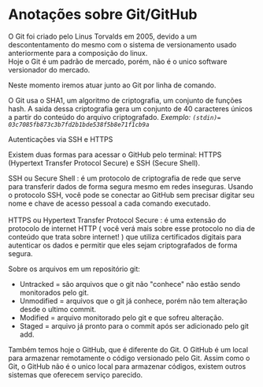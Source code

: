 <h1 style="ext-align: center;">Anotações sobre Git/GitHub</h1>
  
O Git foi criado pelo Linus Torvalds em 2005, devido a um descontentamento do mesmo com o sistema de versionamento usado anteriormente para a composição do linux.  
Hoje o Git é um padrão de mercado, porém, não é o unico software versionador do mercado.  
  
Neste momento iremos atuar junto ao Git por linha de comando.   

O Git usa o SHA1, um algoritmo de criptografia, um conjunto de funções hash. A saida dessa criptografia gera um conjunto de 40 caracteres únicos a partir do conteúdo do arquivo criptografado. *_Exemplo: ```(stdin)= 03c7085fb873c3b7fd2b1bde538f5b8e71f1cb9a```_*  

Autenticações via SSH e HTTPS  

Existem duas formas para acessar o GitHub pelo terminal: HTTPS (Hypertext Transfer Protocol Secure) e SSH (Secure Shell).  

SSH ou Secure Shell : é um protocolo de criptografia de rede que serve para transferir dados de forma segura mesmo em redes inseguras. Usando o protocolo SSH, você pode se conectar ao GitHub sem precisar digitar seu nome e chave de acesso pessoal a cada comando executado.  
<br>
HTTPS ou Hypertext Transfer Protocol Secure : é uma extensão do protocolo de internet HTTP ( você verá mais sobre esse protocolo no dia de conteúdo que trata sobre internet! ) que utiliza certificados digitais para autenticar os dados e permitir que eles sejam criptografados de forma segura.  


Sobre os arquivos em um repositório git:  
 * Untracked = são arquivos que o git não "conhece" não estão sendo monitorados pelo git.  
 * Unmodified = arquivos que o git já conhece, porém não tem alteração desde o ultimo commit.  
 * Modified = arquivo monitorado pelo git e que sofreu alteração.
 * Staged = arquivo já pronto para o commit após ser adicionado pelo git add.  





Também temos hoje o GitHub, que é diferente do Git. O GitHub é um local para armazenar remotamente o código versionado pelo Git. Assim como o Git, o GitHub não é o unico local para armazenar códigos, existem outros sistemas que oferecem serviço parecido.  